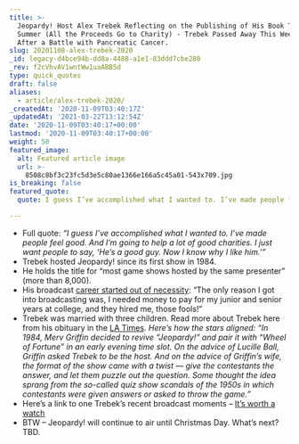 ```yaml
---
title: >-
  Jeopardy! Host Alex Trebek Reflecting on the Publishing of His Book This
  Summer (All the Proceeds Go to Charity) - Trebek Passed Away This Weekend
  After a Battle with Pancreatic Cancer.
slug: 20201108-alex-trebek-2020
_id: legacy-d4bce94b-dd8a-4488-a1e1-83ddd7cbe280
_rev: f2cVhvAV1wntWw1uaABB5d
type: quick_quotes
draft: false
aliases:
  - article/alex-trebek-2020/
_createdAt: '2020-11-09T03:40:17Z'
_updatedAt: '2021-03-22T13:12:54Z'
date: '2020-11-09T03:40:17+00:00'
lastmod: '2020-11-09T03:40:17+00:00'
weight: 50
featured_image:
  alt: Featured article image
  url: >-
    8508c8bf3c23fc5d3e5c80ae1366e166a5c45a01-543x709.jpg
is_breaking: false
featured_quote:
  quote: I guess I’ve accomplished what I wanted to. I’ve made people feel good.

---
```

* Full quote: _“I guess I’ve accomplished what I wanted to. I’ve made people feel good. And I’m going to help a lot of good charities. I just want people to say, ‘He’s a good guy. Now I know why I like him.’”_
* Trebek hosted Jeopardy! since its first show in 1984.
* He holds the title for “most game shows hosted by the same presenter” (more than 8,000).
* His broadcast [career started out of necessity](https://www.cbsnews.com/news/alex-trebek-dies-age-80-pancreatic-cancer-jeopardy/): “The only reason I got into broadcasting was, I needed money to pay for my junior and senior years at college, and they hired me, those fools!”
* Trebek was married with three children. Read more about Trebek here from his obituary in the [LA Times](https://www.latimes.com/obituaries/story/2020-11-08/alex-trebek-jeopardy-dead). _Here’s how the stars aligned: “In 1984, Merv Griffin decided to revive “Jeopardy!” and pair it with “Wheel of Fortune” in an early evening time slot. On the advice of Lucille Ball, Griffin asked Trebek to be the host. And on the advice of Griffin’s wife, the format of the show came with a twist — give the contestants the answer, and let them puzzle out the question. Some thought the idea sprang from the so-called quiz show scandals of the 1950s in which contestants were given answers or asked to throw the game.”_
* Here’s a link to one Trebek’s recent broadcast moments – [It’s worth a watch](https://www.usatoday.com/story/entertainment/tv/2020/11/06/jeopardy-winner-tearfully-thanks-alex-trebek/6193975002/)
* BTW – Jeopardy! will continue to air until Christmas Day. What’s next? TBD.